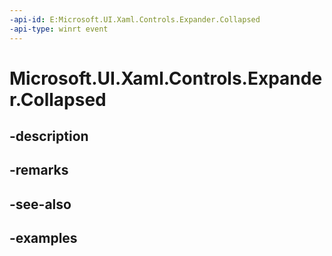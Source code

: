 ```yaml
---
-api-id: E:Microsoft.UI.Xaml.Controls.Expander.Collapsed
-api-type: winrt event
---
```


# Microsoft.UI.Xaml.Controls.Expander.Collapsed

<!--
public event Windows.Foundation.TypedEventHandler<Microsoft.UI.Xaml.Controls.Expander,Microsoft.UI.Xaml.Controls.ExpanderCollapsedEventArgs> Collapsed;
-->


## -description

## -remarks

## -see-also

## -examples



